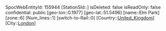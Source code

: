 ﻿---
location: [51.5496,0.1977]
type: Station
tags:
- geo/Station
- Europe/United_Kingdom/London

---
SpocWebEntityId: 155944
[StationSId::]
isDeleted: false
isReadOnly: false
confidential: public
[geo-lon::0.1977]
[geo-lat::51.5496]
[name::Elm Park]
[zone::6]
[Num_lines::1]
[switch-to-Rail::0]
[Country::[United_Kingdom](geo/Continent/Europe/United_Kingdom.md)]
[City::[London](geo/Continent/Europe/United_Kingdom/London.md)]

